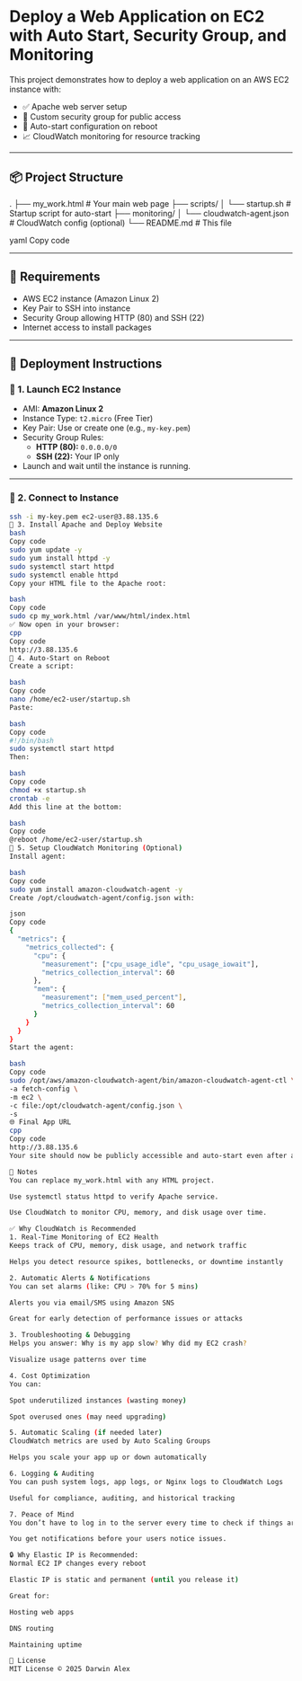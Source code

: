 # Deploy a Web Application on EC2 with Auto Start, Security Group, and Monitoring

This project demonstrates how to deploy a web application on an AWS EC2 instance with:

- ✅ Apache web server setup
- 🔐 Custom security group for public access
- 🔁 Auto-start configuration on reboot
- 📈 CloudWatch monitoring for resource tracking

---

## 📦 Project Structure

.
├── my_work.html # Your main web page
├── scripts/
│ └── startup.sh # Startup script for auto-start
├── monitoring/
│ └── cloudwatch-agent.json # CloudWatch config (optional)
└── README.md # This file

yaml
Copy code

---

## 🔧 Requirements

- AWS EC2 instance (Amazon Linux 2)
- Key Pair to SSH into instance
- Security Group allowing HTTP (80) and SSH (22)
- Internet access to install packages

---

## 🚀 Deployment Instructions

### 🔹 1. Launch EC2 Instance

- AMI: **Amazon Linux 2**
- Instance Type: `t2.micro` (Free Tier)
- Key Pair: Use or create one (e.g., `my-key.pem`)
- Security Group Rules:
  - **HTTP (80):** `0.0.0.0/0`
  - **SSH (22):** Your IP only
- Launch and wait until the instance is running.

---

### 🔹 2. Connect to Instance

```bash
ssh -i my-key.pem ec2-user@3.88.135.6
🔹 3. Install Apache and Deploy Website
bash
Copy code
sudo yum update -y
sudo yum install httpd -y
sudo systemctl start httpd
sudo systemctl enable httpd
Copy your HTML file to the Apache root:

bash
Copy code
sudo cp my_work.html /var/www/html/index.html
✅ Now open in your browser:
cpp
Copy code
http://3.88.135.6
🔹 4. Auto-Start on Reboot
Create a script:

bash
Copy code
nano /home/ec2-user/startup.sh
Paste:

bash
Copy code
#!/bin/bash
sudo systemctl start httpd
Then:

bash
Copy code
chmod +x startup.sh
crontab -e
Add this line at the bottom:

bash
Copy code
@reboot /home/ec2-user/startup.sh
🔹 5. Setup CloudWatch Monitoring (Optional)
Install agent:

bash
Copy code
sudo yum install amazon-cloudwatch-agent -y
Create /opt/cloudwatch-agent/config.json with:

json
Copy code
{
  "metrics": {
    "metrics_collected": {
      "cpu": {
        "measurement": ["cpu_usage_idle", "cpu_usage_iowait"],
        "metrics_collection_interval": 60
      },
      "mem": {
        "measurement": ["mem_used_percent"],
        "metrics_collection_interval": 60
      }
    }
  }
}
Start the agent:

bash
Copy code
sudo /opt/aws/amazon-cloudwatch-agent/bin/amazon-cloudwatch-agent-ctl \
-a fetch-config \
-m ec2 \
-c file:/opt/cloudwatch-agent/config.json \
-s
🌐 Final App URL
cpp
Copy code
http://3.88.135.6
Your site should now be publicly accessible and auto-start even after a reboot.

📌 Notes
You can replace my_work.html with any HTML project.

Use systemctl status httpd to verify Apache service.

Use CloudWatch to monitor CPU, memory, and disk usage over time.

✅ Why CloudWatch is Recommended
1. Real-Time Monitoring of EC2 Health
Keeps track of CPU, memory, disk usage, and network traffic

Helps you detect resource spikes, bottlenecks, or downtime instantly

2. Automatic Alerts & Notifications
You can set alarms (like: CPU > 70% for 5 mins)

Alerts you via email/SMS using Amazon SNS

Great for early detection of performance issues or attacks

3. Troubleshooting & Debugging
Helps you answer: Why is my app slow? Why did my EC2 crash?

Visualize usage patterns over time

4. Cost Optimization
You can:

Spot underutilized instances (wasting money)

Spot overused ones (may need upgrading)

5. Automatic Scaling (if needed later)
CloudWatch metrics are used by Auto Scaling Groups

Helps you scale your app up or down automatically

6. Logging & Auditing
You can push system logs, app logs, or Nginx logs to CloudWatch Logs

Useful for compliance, auditing, and historical tracking

7. Peace of Mind
You don’t have to log in to the server every time to check if things are okay.

You get notifications before your users notice issues.

🔒 Why Elastic IP is Recommended:
Normal EC2 IP changes every reboot

Elastic IP is static and permanent (until you release it)

Great for:

Hosting web apps

DNS routing

Maintaining uptime

📜 License
MIT License © 2025 Darwin Alex
